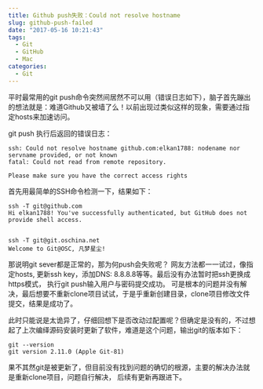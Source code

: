 ```yaml
---
title: Github push失败：Could not resolve hostname
slug: github-push-failed
date: "2017-05-16 10:21:43"
tags: 
  - Git
  - GitHub
  - Mac
categories:
  - Git
---
```


平时最常用的git push命令突然间居然不可以用（错误日志如下），脑子首先蹦出的想法就是：难道Github又被墙了么！以前出现过类似这样的现象，需要通过指定hosts来加速访问。


git push 执行后返回的错误日志：

```
ssh: Could not resolve hostname github.com:elkan1788: nodename nor servname provided, or not known
fatal: Could not read from remote repository.

Please make sure you have the correct access rights
```

<!--more-->

首先用最简单的SSH命令检测一下，结果如下：

```
ssh -T git@github.com
Hi elkan1788! You've successfully authenticated, but GitHub does not provide shell access.


ssh -T git@git.oschina.net
Welcome to Git@OSC, 凡梦星尘!
```

那说明git sever都是正常的，那为何push会失败呢？ 网友方法都一一试过，像指定hosts, 更新ssh key，添加DNS: 8.8.8.8等等。最后没有办法暂时把ssh更换成https模式， 执行git push输入用户与密码提交成功。 可是根本的问题并没有解决，最后想要不重新clone项目试试，于是乎重新创建目录，clone项目修改文件提交，结果是成功了。 

此时只能说是太诡异了，仔细回想下是否改动过配置呢？但确定是没有的，不过想起了上次编绎源码安装时更新了软件，难道是这个问题，输出git的版本如下：

```
git --version
git version 2.11.0 (Apple Git-81)
```

果不其然git是被更新了，但目前没有找到问题的确切的根源，主要的解决办法就是重新clone项目，问题自行解决， 后续有更新再跟进下。
